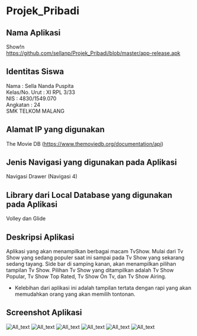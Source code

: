 # Projek_Pribadi

## Nama Aplikasi
Show!n </br>
https://github.com/sellanp/Projek_Pribadi/blob/master/app-release.apk

## Identitas Siswa
Nama   : Sella Nanda Puspita </br>
Kelas/No. Urut   : XI RPL 3/33 </br>
NIS : 4830/1549.070 </br>
Angkatan  : 24 </br>
SMK TELKOM MALANG </br>

## Alamat IP yang digunakan
The Movie DB (https://www.themoviedb.org/documentation/api)

## Jenis Navigasi yang digunakan pada Aplikasi
Navigasi Drawer (Navigasi 4)

## Library dari Local Database yang digunakan pada Aplikasi
Volley dan Glide

## Deskripsi Aplikasi
Aplikasi yang akan menampilkan berbagai macam TvShow. Mulai dari Tv Show yang sedang populer saat ini sampai pada Tv Show yang sekarang sedang tayang. Side bar di samping kanan, akan menampilkan pilihan tampilan Tv Show.
Pilihan Tv Show yang ditampilkan adalah Tv Show Popular, Tv Show Top Rated, Tv Show On Tv, dan Tv Show Airing.
* Kelebihan dari aplikasi ini adalah tampilan tertata dengan rapi yang akan memudahkan orang yang akan memilih tontonan.

## Screenshot Aplikasi
![All_text](https://github.com/sellanp/Projek_Pribadi/blob/master/1.png)
![All_text](https://github.com/sellanp/Projek_Pribadi/blob/master/2.png)
![All_text](https://github.com/sellanp/Projek_Pribadi/blob/master/3.png)
![All_text](https://github.com/sellanp/Projek_Pribadi/blob/master/4.png)
![All_text](https://github.com/sellanp/Projek_Pribadi/blob/master/5.png)
![All_text](https://github.com/sellanp/Projek_Pribadi/blob/master/6.png)
